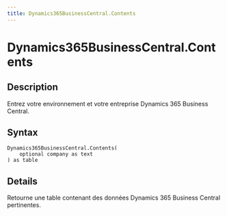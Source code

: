 ```yaml
---
title: Dynamics365BusinessCentral.Contents
---
```


# Dynamics365BusinessCentral.Contents


## Description

Entrez votre environnement et votre entreprise Dynamics 365 Business Central.


## Syntax

```powerquery
Dynamics365BusinessCentral.Contents(
    optional company as text
) as table
```


## Details

Retourne une table contenant des données Dynamics 365 Business Central pertinentes. 


